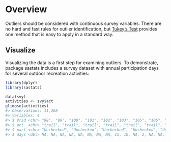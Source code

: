 
<!-- .md is generated from .Rmd. Please edit that file -->

# Overview

Outliers should be considered with continuous survey variables. There
are no hard and fast rules for outlier identification, but [Tukey’s
Test](https://en.wikipedia.org/wiki/Outlier#Tukey%27s_fences) provides
one method that is easy to apply in a standard way.

## Visualize

Visualizing the data is a first step for examining outliers. To
demonstrate, package sastats includes a survey dataset with annual
participation days for several outdoor recreation activities:

``` r
library(dplyr)
library(sastats)

data(svy)
activities <- svy$act
glimpse(activities)
#> Observations: 11,268
#> Variables: 4
#> $ Vrid <chr> "98", "99", "100", "101", "102", "103", "105", "106", "107", "...
#> $ act  <chr> "trail", "trail", "trail", "trail", "trail", "trail", "trail",...
#> $ part <chr> "Unchecked", "Unchecked", "Unchecked", "Unchecked", "Unchecked...
#> $ days <dbl> NA, NA, NA, NA, NA, NA, NA, NA, 15, 10, NA, 2, NA, NA, 10, NA,...
```
